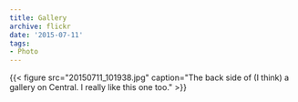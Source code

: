 ```yaml
---
title: Gallery
archive: flickr
date: '2015-07-11'
tags:
- Photo
---
```

{{< figure src="20150711_101938.jpg" caption="The back side of (I think) a gallery on Central. I really like this one too." >}}
